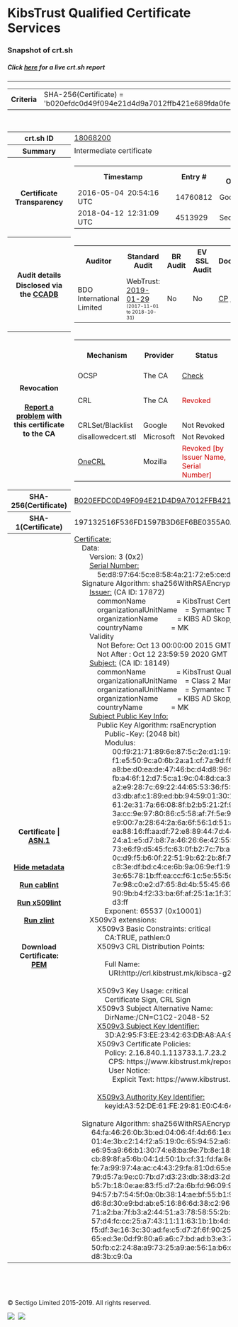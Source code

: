 # KibsTrust Qualified Certificate Services
### Snapshot of crt.sh
##### Click [here](https://crt.sh/?q=B020EFDC0D49F094E21D4D9A7012FFB421E689FDA0FE6ECDD35CBC5C28F826F3) for a live crt.sh report

---
<!DOCTYPE HTML PUBLIC "-//W3C//DTD HTML 4.0 Transitional//EN">
<HTML>

<BODY>

<TABLE>
  <TR>
    <TH class="outer">Criteria</TH>
    <TD class="outer">SHA-256(Certificate) = 'b020efdc0d49f094e21d4d9a7012ffb421e689fda0fe6ecdd35cbc5c28f826f3'</TD>
  </TR>
</TABLE>
<BR>
<TABLE>
  <TR>
    <TH class="outer">crt.sh ID</TH>
    <TD class="outer"><A href="?id=18068200">18068200</A></TD>
  </TR>
  <TR>
    <TH class="outer">Summary</TH>
    <TD class="outer">Intermediate certificate</TD>
  </TR>
  <TR>
    <TH class="outer">Certificate<BR>Transparency</TH>
    <TD class="outer">
<TABLE class="options" style="margin-left:0px">
  <TR>
    <TH>Timestamp</TH>
    <TH>Entry #</TH>
    <TH>Log Operator</TH>
    <TH>Log URL</TH>
  </TR>
  <TR>
    <TD>2016-05-04&nbsp; <FONT class="small">20:54:16 UTC</FONT></TD>
    <TD>14760812</TD>
    <TD>Google</TD>
    <TD>https://ct.googleapis.com/rocketeer</TD>
  </TR>
  <TR>
    <TD>2018-04-12&nbsp; <FONT class="small">12:31:09 UTC</FONT></TD>
    <TD>4513929</TD>
    <TD>Sectigo</TD>
    <TD>https://dodo.ct.comodo.com</TD>
  </TR>
</TABLE>
    </TD>
  </TR>
  <TR>
    <TH class="outer">Audit details<BR>
      <DIV class="small" style="padding-top:3px">Disclosed via the
        <A href="//ccadb-public.secure.force.com/mozilla/PublicAllIntermediateCerts" target="_blank">CCADB</A></DIV>
    </TH>
    <TD class="outer">
<TABLE class="options" style="margin-left:0px">
  <TR>
    <TH>Auditor</TH>
    <TH>Standard Audit</TH>
    <TH>BR Audit</TH>
    <TH>EV SSL Audit</TH>
    <TH>Documents</TH>
    <TH>CCADB</TH>
    <TH>Root Owner / Certificate</TH>
  </TR>
  <TR>
    <TD style="vertical-align:middle">BDO International Limited</TD>
    <TD>WebTrust:
      <A href="https://www.cpacanada.ca/generichandlers/CPACHandler.ashx?attachmentid=224491" target="_blank">2019-01-29</A>
      <BR><FONT style="font-size:8pt">(2017-11-01 to 2018-10-31)</FONT></TD>
    <TD>No    <TD>No    <TD>
      <A href="https://www.websecurity.symantec.com/content/dam/websitesecurity/digitalassets/desktop/pdfs/repository/STN_CP.pdf" target="blank">CP</A>
      <A href="https://www.websecurity.symantec.com/content/dam/websitesecurity/digitalassets/desktop/pdfs/repository/STN%20CPS%20v3.10.pdf" target="blank">CPS</A>
    </TD>
    <TD><A href="//ccadb.force.com/0011J00001DZ0KIQA1" target="_blank">0011J00001DZ0KIQA1</A></TD>
    <TD><A href="/?id=68409">DigiCert</A></TD>
  </TR>
</TABLE>
    </TD>
  </TR>
  <TR>
    <TH class="outer">Revocation<BR><BR>
      <DIV class="small" style="padding-top:3px"><A href="?id=18068200&opt=problemreporting">Report a problem</A> with<BR>this certificate to the CA</DIV></TH>
    <TD class="outer">
      <TABLE class="options" style="margin-left:0px">
        <TR>
          <TH>Mechanism</TH>
          <TH>Provider</TH>
          <TH>Status</TH>
          <TH>Revocation Date</TH>
          <TH>Last Observed in CRL</TH>
          <TH>Last Checked <SPAN style="color:#CC0000;vertical-align:middle;font-size:70%;font-weight:normal">(Error)</SPAN></TH>
        </TR>
        <TR>
          <TD>OCSP</TD>
          <TD>The CA</TD>
          <TD><A href="?id=18068200&opt=ocsp">Check</A></TD>
          <TD><SPAN style="color:#888888">?</SPAN></TD>
          <TD><SPAN style="color:#888888">n/a</SPAN></TD>
          <TD><SPAN style="color:#888888">?</SPAN></TD>
        </TR>
        <TR>
          <TD>CRL</TD>
          <TD>The CA</TD>
          <TD><SPAN style="color:#CC0000">Revoked</SPAN></TD><TD>2019-06-18&nbsp; <FONT class="small">17:09:39 UTC</FONT></TD><TD>2019-06-19&nbsp; <FONT class="small">10:40:28 UTC</FONT></TD><TD>2019-12-04&nbsp; <FONT class="small">16:54:05 UTC</FONT></TD>
        </TR>
        <TR>
          <TD>CRLSet/Blacklist</TD>
          <TD>Google</TD>
          <TD>Not Revoked</TD>
          <TD><SPAN style="color:#888888">n/a</SPAN></TD>
          <TD><SPAN style="color:#888888">n/a</SPAN></TD>
          <TD><SPAN style="color:#888888">n/a</SPAN></TD>
        </TR>
        <TR>
          <TD>disallowedcert.stl</TD>
          <TD>Microsoft</TD>
          <TD>Not Revoked</TD>
          <TD><SPAN style="color:#888888">n/a</SPAN></TD>
          <TD><SPAN style="color:#888888">n/a</SPAN></TD>
          <TD><SPAN style="color:#888888">n/a</SPAN></TD>
        </TR>
        <TR>
          <TD><A href="/mozilla-onecrl" target="_blank">OneCRL</A></TD>
          <TD>Mozilla</TD>
          <TD><SPAN style="color:#CC0000">Revoked [by Issuer Name, Serial Number]</SPAN></TD><TD><SPAN style="color:#888888">Unknown</SPAN></TD>
          <TD><SPAN style="color:#888888">n/a</SPAN></TD>
          <TD><SPAN style="color:#888888">n/a</SPAN></TD>
        </TR>
      </TABLE>
    </TD>
  </TR>
  <TR>
    <TH class="outer">SHA-256(Certificate)</TH>
    <TD class="outer"><A href="//censys.io/certificates/b020efdc0d49f094e21d4d9a7012ffb421e689fda0fe6ecdd35cbc5c28f826f3">B020EFDC0D49F094E21D4D9A7012FFB421E689FDA0FE6ECDD35CBC5C28F826F3</A></TD>
  </TR>
  <TR>
    <TH class="outer">SHA-1(Certificate)</TH>
    <TD class="outer">197132516F536FD1597B3D6EF6BE0355A0A23408</TD>
  </TR>
  <TR>
    <TH class="outer">Certificate | <A href="?asn1=18068200">ASN.1</A>
      <SPAN class="small"><BR>
      <BR><BR><A href="?id=18068200&opt=nometadata">Hide metadata</A>
      <BR><BR><A href="?id=18068200&opt=cablint">Run cablint</A>
      <BR><BR><A href="?id=18068200&opt=x509lint">Run x509lint</A>
      <BR><BR><A href="?id=18068200&opt=zlint">Run zlint</A>
      <BR><BR><BR>Download Certificate: <A href="?d=18068200">PEM</A>
      </SPAN>
    </TH>
    <TD class="text"><A href="?d=18068200">Certificate:</A><BR>&nbsp;&nbsp;&nbsp;&nbsp;Data:<BR>&nbsp;&nbsp;&nbsp;&nbsp;&nbsp;&nbsp;&nbsp;&nbsp;Version:&nbsp;3&nbsp;(0x2)<BR>&nbsp;&nbsp;&nbsp;&nbsp;&nbsp;&nbsp;&nbsp;&nbsp;<A href="?serial=5ed897645ce8584a2172e5cedd06a47e">Serial&nbsp;Number:</A><BR>&nbsp;&nbsp;&nbsp;&nbsp;&nbsp;&nbsp;&nbsp;&nbsp;&nbsp;&nbsp;&nbsp;&nbsp;5e:d8:97:64:5c:e8:58:4a:21:72:e5:ce:dd:06:a4:7e<BR>&nbsp;&nbsp;&nbsp;&nbsp;Signature&nbsp;Algorithm:&nbsp;sha256WithRSAEncryption<BR>&nbsp;&nbsp;&nbsp;&nbsp;&nbsp;&nbsp;&nbsp;&nbsp;<A href="?caid=17872">Issuer:</A> <SPAN class="small">(CA ID: 17872)</SPAN><BR>&nbsp;&nbsp;&nbsp;&nbsp;&nbsp;&nbsp;&nbsp;&nbsp;&nbsp;&nbsp;&nbsp;&nbsp;commonName&nbsp;&nbsp;&nbsp;&nbsp;&nbsp;&nbsp;&nbsp;&nbsp;&nbsp;&nbsp;&nbsp;&nbsp;&nbsp;&nbsp;&nbsp;&nbsp;=&nbsp;KibsTrust&nbsp;Certification&nbsp;Authority<BR>&nbsp;&nbsp;&nbsp;&nbsp;&nbsp;&nbsp;&nbsp;&nbsp;&nbsp;&nbsp;&nbsp;&nbsp;organizationalUnitName&nbsp;&nbsp;&nbsp;&nbsp;=&nbsp;Symantec&nbsp;Trust&nbsp;Network<BR>&nbsp;&nbsp;&nbsp;&nbsp;&nbsp;&nbsp;&nbsp;&nbsp;&nbsp;&nbsp;&nbsp;&nbsp;organizationName&nbsp;&nbsp;&nbsp;&nbsp;&nbsp;&nbsp;&nbsp;&nbsp;&nbsp;&nbsp;=&nbsp;KIBS&nbsp;AD&nbsp;Skopje<BR>&nbsp;&nbsp;&nbsp;&nbsp;&nbsp;&nbsp;&nbsp;&nbsp;&nbsp;&nbsp;&nbsp;&nbsp;countryName&nbsp;&nbsp;&nbsp;&nbsp;&nbsp;&nbsp;&nbsp;&nbsp;&nbsp;&nbsp;&nbsp;&nbsp;&nbsp;&nbsp;&nbsp;=&nbsp;MK<BR>&nbsp;&nbsp;&nbsp;&nbsp;&nbsp;&nbsp;&nbsp;&nbsp;Validity<BR>&nbsp;&nbsp;&nbsp;&nbsp;&nbsp;&nbsp;&nbsp;&nbsp;&nbsp;&nbsp;&nbsp;&nbsp;Not&nbsp;Before:&nbsp;Oct&nbsp;13&nbsp;00:00:00&nbsp;2015&nbsp;GMT<BR>&nbsp;&nbsp;&nbsp;&nbsp;&nbsp;&nbsp;&nbsp;&nbsp;&nbsp;&nbsp;&nbsp;&nbsp;Not&nbsp;After&nbsp;:&nbsp;Oct&nbsp;12&nbsp;23:59:59&nbsp;2020&nbsp;GMT<BR>&nbsp;&nbsp;&nbsp;&nbsp;&nbsp;&nbsp;&nbsp;&nbsp;<A href="?caid=18149">Subject:</A> <SPAN class="small">(CA ID: 18149)</SPAN><BR>&nbsp;&nbsp;&nbsp;&nbsp;&nbsp;&nbsp;&nbsp;&nbsp;&nbsp;&nbsp;&nbsp;&nbsp;commonName&nbsp;&nbsp;&nbsp;&nbsp;&nbsp;&nbsp;&nbsp;&nbsp;&nbsp;&nbsp;&nbsp;&nbsp;&nbsp;&nbsp;&nbsp;&nbsp;=&nbsp;KibsTrust&nbsp;Qualified&nbsp;Certificate&nbsp;Services<BR>&nbsp;&nbsp;&nbsp;&nbsp;&nbsp;&nbsp;&nbsp;&nbsp;&nbsp;&nbsp;&nbsp;&nbsp;organizationalUnitName&nbsp;&nbsp;&nbsp;&nbsp;=&nbsp;Class&nbsp;2&nbsp;Managed&nbsp;PKI&nbsp;Individual&nbsp;Subscriber&nbsp;CA<BR>&nbsp;&nbsp;&nbsp;&nbsp;&nbsp;&nbsp;&nbsp;&nbsp;&nbsp;&nbsp;&nbsp;&nbsp;organizationalUnitName&nbsp;&nbsp;&nbsp;&nbsp;=&nbsp;Symantec&nbsp;Trust&nbsp;Network<BR>&nbsp;&nbsp;&nbsp;&nbsp;&nbsp;&nbsp;&nbsp;&nbsp;&nbsp;&nbsp;&nbsp;&nbsp;organizationName&nbsp;&nbsp;&nbsp;&nbsp;&nbsp;&nbsp;&nbsp;&nbsp;&nbsp;&nbsp;=&nbsp;KIBS&nbsp;AD&nbsp;Skopje<BR>&nbsp;&nbsp;&nbsp;&nbsp;&nbsp;&nbsp;&nbsp;&nbsp;&nbsp;&nbsp;&nbsp;&nbsp;countryName&nbsp;&nbsp;&nbsp;&nbsp;&nbsp;&nbsp;&nbsp;&nbsp;&nbsp;&nbsp;&nbsp;&nbsp;&nbsp;&nbsp;&nbsp;=&nbsp;MK<BR>&nbsp;&nbsp;&nbsp;&nbsp;&nbsp;&nbsp;&nbsp;&nbsp;<A href="?spkisha256=0d1c1edaf88705763cab5873920df2eb03153f0ea07e0e5d0d8f396ce02db0c3">Subject&nbsp;Public&nbsp;Key&nbsp;Info:</A><BR>&nbsp;&nbsp;&nbsp;&nbsp;&nbsp;&nbsp;&nbsp;&nbsp;&nbsp;&nbsp;&nbsp;&nbsp;Public&nbsp;Key&nbsp;Algorithm:&nbsp;rsaEncryption<BR>&nbsp;&nbsp;&nbsp;&nbsp;&nbsp;&nbsp;&nbsp;&nbsp;&nbsp;&nbsp;&nbsp;&nbsp;&nbsp;&nbsp;&nbsp;&nbsp;Public-Key:&nbsp;(2048&nbsp;bit)<BR>&nbsp;&nbsp;&nbsp;&nbsp;&nbsp;&nbsp;&nbsp;&nbsp;&nbsp;&nbsp;&nbsp;&nbsp;&nbsp;&nbsp;&nbsp;&nbsp;Modulus:<BR>&nbsp;&nbsp;&nbsp;&nbsp;&nbsp;&nbsp;&nbsp;&nbsp;&nbsp;&nbsp;&nbsp;&nbsp;&nbsp;&nbsp;&nbsp;&nbsp;&nbsp;&nbsp;&nbsp;&nbsp;00:f9:21:71:89:6e:87:5c:2e:d1:19:9f:2c:19:cd:<BR>&nbsp;&nbsp;&nbsp;&nbsp;&nbsp;&nbsp;&nbsp;&nbsp;&nbsp;&nbsp;&nbsp;&nbsp;&nbsp;&nbsp;&nbsp;&nbsp;&nbsp;&nbsp;&nbsp;&nbsp;f1:e5:50:9c:a0:6b:2a:a1:cf:7a:9d:f6:32:72:8e:<BR>&nbsp;&nbsp;&nbsp;&nbsp;&nbsp;&nbsp;&nbsp;&nbsp;&nbsp;&nbsp;&nbsp;&nbsp;&nbsp;&nbsp;&nbsp;&nbsp;&nbsp;&nbsp;&nbsp;&nbsp;a8:be:d0:ea:de:47:46:bc:d4:d8:96:fe:87:26:78:<BR>&nbsp;&nbsp;&nbsp;&nbsp;&nbsp;&nbsp;&nbsp;&nbsp;&nbsp;&nbsp;&nbsp;&nbsp;&nbsp;&nbsp;&nbsp;&nbsp;&nbsp;&nbsp;&nbsp;&nbsp;fb:a4:6f:12:d7:5c:a1:9c:04:8d:ca:38:4c:bd:d1:<BR>&nbsp;&nbsp;&nbsp;&nbsp;&nbsp;&nbsp;&nbsp;&nbsp;&nbsp;&nbsp;&nbsp;&nbsp;&nbsp;&nbsp;&nbsp;&nbsp;&nbsp;&nbsp;&nbsp;&nbsp;a2:e9:28:7c:69:22:44:65:53:36:f5:65:79:75:a3:<BR>&nbsp;&nbsp;&nbsp;&nbsp;&nbsp;&nbsp;&nbsp;&nbsp;&nbsp;&nbsp;&nbsp;&nbsp;&nbsp;&nbsp;&nbsp;&nbsp;&nbsp;&nbsp;&nbsp;&nbsp;d3:db:af:c1:89:ed:bb:94:59:01:30:1c:72:19:72:<BR>&nbsp;&nbsp;&nbsp;&nbsp;&nbsp;&nbsp;&nbsp;&nbsp;&nbsp;&nbsp;&nbsp;&nbsp;&nbsp;&nbsp;&nbsp;&nbsp;&nbsp;&nbsp;&nbsp;&nbsp;61:2e:31:7a:66:08:8f:b2:b5:21:2f:95:75:e1:97:<BR>&nbsp;&nbsp;&nbsp;&nbsp;&nbsp;&nbsp;&nbsp;&nbsp;&nbsp;&nbsp;&nbsp;&nbsp;&nbsp;&nbsp;&nbsp;&nbsp;&nbsp;&nbsp;&nbsp;&nbsp;3a:cc:9e:97:80:86:c5:58:af:7f:5e:92:66:13:b8:<BR>&nbsp;&nbsp;&nbsp;&nbsp;&nbsp;&nbsp;&nbsp;&nbsp;&nbsp;&nbsp;&nbsp;&nbsp;&nbsp;&nbsp;&nbsp;&nbsp;&nbsp;&nbsp;&nbsp;&nbsp;e9:00:7a:28:64:2a:6a:6f:56:1d:51:a5:e9:0b:2c:<BR>&nbsp;&nbsp;&nbsp;&nbsp;&nbsp;&nbsp;&nbsp;&nbsp;&nbsp;&nbsp;&nbsp;&nbsp;&nbsp;&nbsp;&nbsp;&nbsp;&nbsp;&nbsp;&nbsp;&nbsp;ea:88:16:ff:aa:df:72:e8:89:44:7d:44:1b:d8:92:<BR>&nbsp;&nbsp;&nbsp;&nbsp;&nbsp;&nbsp;&nbsp;&nbsp;&nbsp;&nbsp;&nbsp;&nbsp;&nbsp;&nbsp;&nbsp;&nbsp;&nbsp;&nbsp;&nbsp;&nbsp;24:a1:e5:d7:b8:7a:46:26:6e:42:55:9b:6f:8c:66:<BR>&nbsp;&nbsp;&nbsp;&nbsp;&nbsp;&nbsp;&nbsp;&nbsp;&nbsp;&nbsp;&nbsp;&nbsp;&nbsp;&nbsp;&nbsp;&nbsp;&nbsp;&nbsp;&nbsp;&nbsp;73:e6:f9:d5:45:fc:63:0f:b2:7c:7b:a1:0d:a7:e1:<BR>&nbsp;&nbsp;&nbsp;&nbsp;&nbsp;&nbsp;&nbsp;&nbsp;&nbsp;&nbsp;&nbsp;&nbsp;&nbsp;&nbsp;&nbsp;&nbsp;&nbsp;&nbsp;&nbsp;&nbsp;0c:d9:f5:b6:0f:22:51:9b:62:2b:8f:7f:99:27:c5:<BR>&nbsp;&nbsp;&nbsp;&nbsp;&nbsp;&nbsp;&nbsp;&nbsp;&nbsp;&nbsp;&nbsp;&nbsp;&nbsp;&nbsp;&nbsp;&nbsp;&nbsp;&nbsp;&nbsp;&nbsp;c8:3e:df:bd:c4:ce:6b:9a:06:9e:f1:95:6e:8c:95:<BR>&nbsp;&nbsp;&nbsp;&nbsp;&nbsp;&nbsp;&nbsp;&nbsp;&nbsp;&nbsp;&nbsp;&nbsp;&nbsp;&nbsp;&nbsp;&nbsp;&nbsp;&nbsp;&nbsp;&nbsp;3e:65:78:1b:ff:ea:cc:f6:1c:5e:55:5d:45:d3:98:<BR>&nbsp;&nbsp;&nbsp;&nbsp;&nbsp;&nbsp;&nbsp;&nbsp;&nbsp;&nbsp;&nbsp;&nbsp;&nbsp;&nbsp;&nbsp;&nbsp;&nbsp;&nbsp;&nbsp;&nbsp;7e:98:c0:e2:d7:65:8d:4b:55:45:66:d1:cf:62:93:<BR>&nbsp;&nbsp;&nbsp;&nbsp;&nbsp;&nbsp;&nbsp;&nbsp;&nbsp;&nbsp;&nbsp;&nbsp;&nbsp;&nbsp;&nbsp;&nbsp;&nbsp;&nbsp;&nbsp;&nbsp;90:9b:b4:f2:33:ba:6f:af:25:1a:1f:31:52:e1:f6:<BR>&nbsp;&nbsp;&nbsp;&nbsp;&nbsp;&nbsp;&nbsp;&nbsp;&nbsp;&nbsp;&nbsp;&nbsp;&nbsp;&nbsp;&nbsp;&nbsp;&nbsp;&nbsp;&nbsp;&nbsp;d3:ff<BR>&nbsp;&nbsp;&nbsp;&nbsp;&nbsp;&nbsp;&nbsp;&nbsp;&nbsp;&nbsp;&nbsp;&nbsp;&nbsp;&nbsp;&nbsp;&nbsp;Exponent:&nbsp;65537&nbsp;(0x10001)<BR>&nbsp;&nbsp;&nbsp;&nbsp;&nbsp;&nbsp;&nbsp;&nbsp;X509v3&nbsp;extensions:<BR>&nbsp;&nbsp;&nbsp;&nbsp;&nbsp;&nbsp;&nbsp;&nbsp;&nbsp;&nbsp;&nbsp;&nbsp;X509v3&nbsp;Basic&nbsp;Constraints:&nbsp;critical<BR>&nbsp;&nbsp;&nbsp;&nbsp;&nbsp;&nbsp;&nbsp;&nbsp;&nbsp;&nbsp;&nbsp;&nbsp;&nbsp;&nbsp;&nbsp;&nbsp;CA:TRUE,&nbsp;pathlen:0<BR>&nbsp;&nbsp;&nbsp;&nbsp;&nbsp;&nbsp;&nbsp;&nbsp;&nbsp;&nbsp;&nbsp;&nbsp;X509v3&nbsp;CRL&nbsp;Distribution&nbsp;Points:&nbsp;<BR><BR>&nbsp;&nbsp;&nbsp;&nbsp;&nbsp;&nbsp;&nbsp;&nbsp;&nbsp;&nbsp;&nbsp;&nbsp;&nbsp;&nbsp;&nbsp;&nbsp;Full&nbsp;Name:<BR>&nbsp;&nbsp;&nbsp;&nbsp;&nbsp;&nbsp;&nbsp;&nbsp;&nbsp;&nbsp;&nbsp;&nbsp;&nbsp;&nbsp;&nbsp;&nbsp;&nbsp;&nbsp;URI:http://crl.kibstrust.mk/kibsca-g2.crl<BR><BR>&nbsp;&nbsp;&nbsp;&nbsp;&nbsp;&nbsp;&nbsp;&nbsp;&nbsp;&nbsp;&nbsp;&nbsp;X509v3&nbsp;Key&nbsp;Usage:&nbsp;critical<BR>&nbsp;&nbsp;&nbsp;&nbsp;&nbsp;&nbsp;&nbsp;&nbsp;&nbsp;&nbsp;&nbsp;&nbsp;&nbsp;&nbsp;&nbsp;&nbsp;Certificate&nbsp;Sign,&nbsp;CRL&nbsp;Sign<BR>&nbsp;&nbsp;&nbsp;&nbsp;&nbsp;&nbsp;&nbsp;&nbsp;&nbsp;&nbsp;&nbsp;&nbsp;X509v3&nbsp;Subject&nbsp;Alternative&nbsp;Name:&nbsp;<BR>&nbsp;&nbsp;&nbsp;&nbsp;&nbsp;&nbsp;&nbsp;&nbsp;&nbsp;&nbsp;&nbsp;&nbsp;&nbsp;&nbsp;&nbsp;&nbsp;DirName:/CN=C1C2-2048-52<BR>&nbsp;&nbsp;&nbsp;&nbsp;&nbsp;&nbsp;&nbsp;&nbsp;&nbsp;&nbsp;&nbsp;&nbsp;<A href="?ski=3da295f3ee234263dba8aa954a125b281777b0cb">X509v3&nbsp;Subject&nbsp;Key&nbsp;Identifier:</A><BR>&nbsp;&nbsp;&nbsp;&nbsp;&nbsp;&nbsp;&nbsp;&nbsp;&nbsp;&nbsp;&nbsp;&nbsp;&nbsp;&nbsp;&nbsp;&nbsp;3D:A2:95:F3:EE:23:42:63:DB:A8:AA:95:4A:12:5B:28:17:77:B0:CB<BR>&nbsp;&nbsp;&nbsp;&nbsp;&nbsp;&nbsp;&nbsp;&nbsp;&nbsp;&nbsp;&nbsp;&nbsp;X509v3&nbsp;Certificate&nbsp;Policies:&nbsp;<BR>&nbsp;&nbsp;&nbsp;&nbsp;&nbsp;&nbsp;&nbsp;&nbsp;&nbsp;&nbsp;&nbsp;&nbsp;&nbsp;&nbsp;&nbsp;&nbsp;Policy:&nbsp;2.16.840.1.113733.1.7.23.2<BR>&nbsp;&nbsp;&nbsp;&nbsp;&nbsp;&nbsp;&nbsp;&nbsp;&nbsp;&nbsp;&nbsp;&nbsp;&nbsp;&nbsp;&nbsp;&nbsp;&nbsp;&nbsp;CPS:&nbsp;https://www.kibstrust.mk/repository/cps<BR>&nbsp;&nbsp;&nbsp;&nbsp;&nbsp;&nbsp;&nbsp;&nbsp;&nbsp;&nbsp;&nbsp;&nbsp;&nbsp;&nbsp;&nbsp;&nbsp;&nbsp;&nbsp;User&nbsp;Notice:<BR>&nbsp;&nbsp;&nbsp;&nbsp;&nbsp;&nbsp;&nbsp;&nbsp;&nbsp;&nbsp;&nbsp;&nbsp;&nbsp;&nbsp;&nbsp;&nbsp;&nbsp;&nbsp;&nbsp;&nbsp;Explicit&nbsp;Text:&nbsp;https://www.kibstrust.mk/repository/rpa<BR><BR>&nbsp;&nbsp;&nbsp;&nbsp;&nbsp;&nbsp;&nbsp;&nbsp;&nbsp;&nbsp;&nbsp;&nbsp;<A href="?ski=a352de61fe2981e0c4649fcecd5efe2c64c9d665">X509v3&nbsp;Authority&nbsp;Key&nbsp;Identifier:</A><BR>&nbsp;&nbsp;&nbsp;&nbsp;&nbsp;&nbsp;&nbsp;&nbsp;&nbsp;&nbsp;&nbsp;&nbsp;&nbsp;&nbsp;&nbsp;&nbsp;keyid:A3:52:DE:61:FE:29:81:E0:C4:64:9F:CE:CD:5E:FE:2C:64:C9:D6:65<BR><BR>&nbsp;&nbsp;&nbsp;&nbsp;Signature&nbsp;Algorithm:&nbsp;sha256WithRSAEncryption<BR>&nbsp;&nbsp;&nbsp;&nbsp;&nbsp;&nbsp;&nbsp;&nbsp;&nbsp;64:fa:46:26:0b:3b:ed:04:06:4f:4d:66:1e:e9:e5:fa:3c:f3:<BR>&nbsp;&nbsp;&nbsp;&nbsp;&nbsp;&nbsp;&nbsp;&nbsp;&nbsp;01:4e:3b:c2:14:f2:a5:19:0c:65:94:52:a6:8b:8b:be:8c:ac:<BR>&nbsp;&nbsp;&nbsp;&nbsp;&nbsp;&nbsp;&nbsp;&nbsp;&nbsp;e6:95:a9:66:b1:30:74:e8:ba:9e:7b:8e:18:f1:ca:10:25:3a:<BR>&nbsp;&nbsp;&nbsp;&nbsp;&nbsp;&nbsp;&nbsp;&nbsp;&nbsp;cb:89:8f:a5:6b:04:1d:50:1b:cf:31:fd:fa:8e:86:63:22:f6:<BR>&nbsp;&nbsp;&nbsp;&nbsp;&nbsp;&nbsp;&nbsp;&nbsp;&nbsp;fe:7a:99:97:4a:ac:c4:43:29:fa:81:0d:65:e9:71:e0:f5:b8:<BR>&nbsp;&nbsp;&nbsp;&nbsp;&nbsp;&nbsp;&nbsp;&nbsp;&nbsp;79:d5:7a:9e:c0:7b:d7:d3:23:db:38:d3:2d:d6:98:9c:0e:12:<BR>&nbsp;&nbsp;&nbsp;&nbsp;&nbsp;&nbsp;&nbsp;&nbsp;&nbsp;b5:7b:18:0e:ae:83:f5:d7:2a:6b:fd:96:09:95:60:89:85:d5:<BR>&nbsp;&nbsp;&nbsp;&nbsp;&nbsp;&nbsp;&nbsp;&nbsp;&nbsp;94:57:b7:54:5f:0a:0b:38:14:ae:bf:55:b1:9d:e3:3e:e1:3e:<BR>&nbsp;&nbsp;&nbsp;&nbsp;&nbsp;&nbsp;&nbsp;&nbsp;&nbsp;d6:8d:30:e9:bd:ab:e5:16:86:6d:38:c2:96:d0:7d:0d:bf:00:<BR>&nbsp;&nbsp;&nbsp;&nbsp;&nbsp;&nbsp;&nbsp;&nbsp;&nbsp;71:a2:ba:7f:b3:a2:44:51:a3:78:58:55:2b:bf:cc:3c:95:40:<BR>&nbsp;&nbsp;&nbsp;&nbsp;&nbsp;&nbsp;&nbsp;&nbsp;&nbsp;57:d4:fc:cc:25:a7:43:11:11:63:1b:1b:4d:3d:f5:31:03:c0:<BR>&nbsp;&nbsp;&nbsp;&nbsp;&nbsp;&nbsp;&nbsp;&nbsp;&nbsp;f5:df:3e:16:3c:30:ad:fe:c5:d7:2f:6f:90:25:be:d9:42:8d:<BR>&nbsp;&nbsp;&nbsp;&nbsp;&nbsp;&nbsp;&nbsp;&nbsp;&nbsp;65:ed:3e:0d:f9:80:a6:a6:c7:bd:ad:b3:e3:7f:4b:86:8b:ff:<BR>&nbsp;&nbsp;&nbsp;&nbsp;&nbsp;&nbsp;&nbsp;&nbsp;&nbsp;50:fb:c2:24:8a:a9:73:25:a9:ae:56:1a:b6:c9:6f:83:20:30:<BR>&nbsp;&nbsp;&nbsp;&nbsp;&nbsp;&nbsp;&nbsp;&nbsp;&nbsp;d8:3b:c9:0a<BR>    </TD>
  </TR>
</TABLE>

  <BR><BR><BR>

  <P class="copyright">&copy; Sectigo Limited 2015-2019. All rights reserved.</P>
  <DIV>
    <A href="https://sectigo.com/"><IMG src="/sectigo_s.png"></A>
    &nbsp;<A href="https://github.com/crtsh"><IMG src="/GitHub-Mark-32px.png"></A>
  </DIV>
</BODY>
</HTML>
